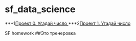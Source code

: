 # sf_data_science


***1[Проект 0. Угадай число ](https://github.com/s1454/sf_data_science/tree/main/project0)
***2[Проект 1. Угадай число ](https://github.com/s1454/sf_data_science/tree/main/unit1.project1)


SF homework
##Это тренеровка
